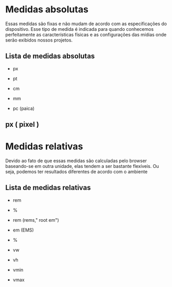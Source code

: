# Medidas absolutas

<p> Essas medidas são fixas e não mudam de acordo com as especificações do dispositivo. Esse tipo de medida é indicada para quando conhecemos perfeitamente as características físicas e as configurações das mídias onde serão exibidos nossos projetos.</p>

## Lista de medidas absolutas 

* px

* pt

* cm

* mm

* pc (paica)

## px ( pixel ) 



# Medidas relativas

<p> Devido ao fato de que essas medidas são calculadas pelo browser baseando-se em outra unidade, elas tendem a ser bastante flexíveis. Ou seja, podemos ter resultados diferentes de acordo com o ambiente</p>

## Lista de medidas relativas

* rem
  
* %
  
* rem (rems," root em")
  
* em (EMS)
  
* %
  
* vw
  
* vh
  
* vmin
  
* vmax
  
